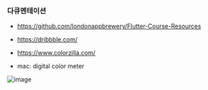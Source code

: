 ### 다큐멘테이션 
* https://github.com/londonappbrewery/Flutter-Course-Resources

* https://dribbble.com/

* https://www.colorzilla.com/

* mac: digital color meter


![image](https://user-images.githubusercontent.com/1837913/103390848-e1f47900-4b59-11eb-89d9-5b50e6f677a4.png)
